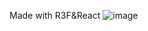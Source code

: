 Made with R3F&React
![image](https://github.com/user-attachments/assets/a10a21f0-f581-407d-b359-97d1257549f7)
